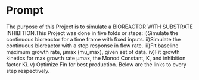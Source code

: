 # Prompt
The purpose of this Project is to simulate a BIOREACTOR WITH SUBSTRATE INHIBITION.This Project was done in five folds or steps:
i)Simulate the continuous bioreactor for a time frame with fixed inputs.
ii)Simulate the continuous bioreactor with a step response in flow rate.
iii)Fit baseline maximum growth rate, µmax (mu_max), given set of data.
iv)Fit growth kinetics for max growth rate µmax, the Monod Constant, K, and inhibition factor Ki.
v) Optimize Fin for best production.
Below are the links to every step respectively.


